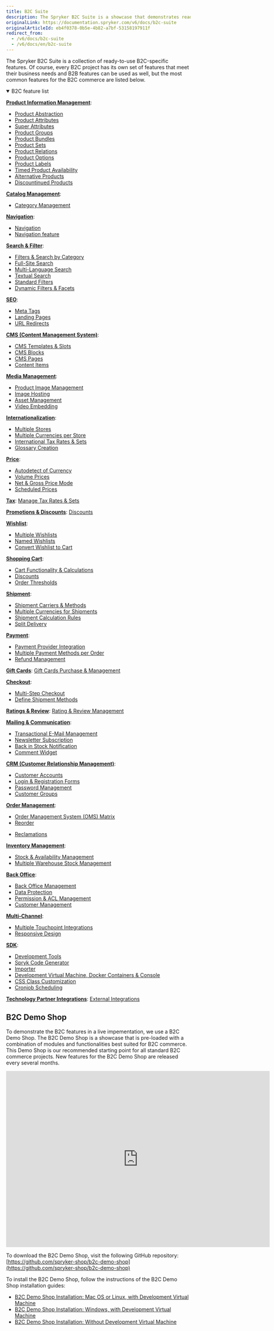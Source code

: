 ```yaml
---
title: B2C Suite
description: The Spryker B2C Suite is a showcase that demonstrates ready-to-use B2C-specific Spryker features in a live implementation.
originalLink: https://documentation.spryker.com/v6/docs/b2c-suite
originalArticleId: eb4f0378-0b5e-4b82-a7bf-53158197911f
redirect_from:
  - /v6/docs/b2c-suite
  - /v6/docs/en/b2c-suite
---
```


The Spryker B2С Suite is a collection of ready-to-use B2С-specific features. Of course, every B2С project has its own set of features that meet their business needs and B2B features can be used as well, but the most common features for the B2C commerce are listed below.

<details open>
<summary>B2C feature list</summary>

[**Product Information Management**](/docs/scos/dev/features/202009.0/product-information-management/product-information-management.html):

* [Product Abstraction](https://documentation.spryker.com/v6/docs/products-overview)
* [Product Attributes](https://documentation.spryker.com/v6/docs/products-overview)
* [Super Attributes](https://documentation.spryker.com/v6/docs/super-attributes)
* [Product Groups](/docs/scos/dev/features/202009.0/product-groups/product-groups.html)
* [Product Bundles](/docs/scos/dev/features/202009.0/product-bundles/product-bundles.html)
* [Product Sets](/docs/scos/dev/features/202009.0/product-sets/product-sets.html)
* [Product Relations](/docs/scos/dev/features/202009.0/product-relations/product-relations.html)
* [Product Options](/docs/scos/dev/features/202009.0/product-options/product-options.html)
* [Product Labels](/docs/scos/dev/features/202009.0/product-labels/product-labels.html)
* [Timed Product Availability](https://documentation.spryker.com/v6/docs/product-ttl)
* [Alternative Products](/docs/scos/dev/features/202009.0/alternative-products/alternative-products.html)
* [Discountinued Products](https://documentation.spryker.com/v6/docs/discontinued-products)

[**Catalog Management**](/docs/scos/dev/features/202009.0/catalog/catalog.html):

* [Category Management](/docs/scos/dev/features/202009.0/category-management/category-management.html)
<!---* [Product to Category Association](https://documentation.spryker.com/v6/docs/product-to-category-association)
* [Category Hierarchy](https://documentation.spryker.com/v6/docs/define-category-hierarchy)
* [Product Catalog Management](https://documentation.spryker.com/v6/docs/product-catalog-management)-->

[**Navigation**](/docs/scos/dev/features/202009.0/navigation/navigation.html):

* [Navigation](/docs/scos/dev/features/202009.0/navigation/navigation.html) 
* [Navigation feature](/docs/scos/dev/features/202009.0/navigation/navigation.html)


[**Search & Filter**](/docs/scos/dev/features/202009.0/search-and-filter/search-and-filter.html):

* [Filters & Search by Category](https://documentation.spryker.com/v6/docs/category-filters-overview)
* [Full-Site Search](https://documentation.spryker.com/v6/docs/search-summary)
* [Multi-Language Search](https://documentation.spryker.com/v6/docs/search-summary)
* [Textual Search](https://documentation.spryker.com/v6/docs/search-summary)
* [Standard Filters](/docs/scos/dev/features/202009.0/search-and-filter/standard-filters.html)
* [Dynamic Filters & Facets](https://documentation.spryker.com/v6/docs/dynamic-filter-facets)

[**SEO**](/docs/scos/dev/features/202009.0/seo/seo.html):

* [Meta Tags](/docs/scos/dev/features/202009.0/seo/seo.html)
* [Landing Pages](/docs/scos/dev/features/202009.0/seo/seo.html)
* [URL Redirects](/docs/scos/dev/features/202009.0/spryker-core/spryker-core-feature-overview/url-redirects.html)

[**CMS (Content Management System)**](/docs/scos/dev/features/202009.0/cms/cms.html):

* [CMS Templates & Slots](https://documentation.spryker.com/v6/docs/templates-and-slots-overview)
* [CMS Blocks](/docs/scos/dev/features/202009.0/cms/cms.html-block)
* [CMS Pages](/docs/scos/dev/features/202009.0/cms/cms.html-page)
* [Content Items](/docs/scos/dev/features/202009.0/content-items/content-items.html)

[**Media Management**](/docs/scos/dev/features/202009.0/file-manager/file-manager.html):

* [Product Image Management](https://documentation.spryker.com/v6/docs/product-images-overview)
* [Image Hosting](https://documentation.spryker.com/v6/docs/product-images-overview)
* [Asset Management](/docs/scos/dev/features/202009.0/file-manager/file-manager-feature-overview/asset-management.html)
* [Video Embedding](/docs/scos/dev/features/202009.0/file-manager/file-manager.html)

[**Internationalization**](/docs/scos/dev/features/202009.0/spryker-core/internationalization.html):

* [Multiple Stores](/docs/scos/dev/tutorials-and-howtos/202009.0/howtos/howto-set-up-multiple-stores.html)
* [Multiple Currencies per Store](/docs/scos/dev/developer-guides/202009.0/development-guide/back-end/data-manipulation/datapayload-conversion/multiple-currencies-per-store-configuration.html)
* [International Tax Rates & Sets](/docs/scos/dev/features/202009.0/tax/international-tax-rates-and-sets.html)
* [Glossary Creation](/docs/scos/user/user-guides/202009.0/back-office-user-guide/administration/glossary/managing-glossary.html)

[**Price**](/docs/scos/dev/features/202009.0/prices/prices-feature-overview/price.html):

* [Autodetect of Currency](https://documentation.spryker.com/v6/docs/prices-overview)
* [Volume Prices](/docs/scos/dev/features/202009.0/prices/prices-feature-overview/volume-prices.html)
* [Net & Gross Price Mode](/docs/scos/dev/developer-guides/202009.0/development-guide/back-end/data-manipulation/datapayload-conversion/net-and-gross-prices-management.html)
* [Scheduled Prices](/docs/scos/dev/features/202009.0/scheduled-prices/scheduled-prices.html)

[**Tax**](/docs/scos/dev/features/202009.0/tax/tax.html):
[Manage Tax Rates & Sets](/docs/scos/dev/features/202009.0/tax/tax.html)

[**Promotions & Discounts**](/docs/scos/dev/features/202009.0/promotions-and-discounts/promotions-and-discounts.html):
[Discounts](/docs/scos/dev/features/202009.0/promotions-and-discounts/promotions-and-discounts.html)

[**Wishlist**](/docs/scos/dev/features/202009.0/wishlist/wishlist.html):

* [Multiple Wishlists](/docs/scos/dev/features/202009.0/wishlist/wishlist-feature-overview.html)
* [Named Wishlists](/docs/scos/dev/features/202009.0/wishlist/wishlist-feature-overview.html)
* [Convert Wishlist to Cart](/docs/scos/dev/features/202009.0/wishlist/wishlist-feature-overview.html#converting-wishlist-to-cart)

[**Shopping Cart**](/docs/scos/dev/features/202009.0/cart/cart.html):

* [Cart Functionality & Calculations](/docs/scos/dev/features/202009.0/cart/cart.html-functionality-calculations)
* [Discounts](/docs/scos/dev/features/202009.0/promotions-and-discounts/promotions-and-discounts-feature-overview.html)
* [Order Thresholds](/docs/scos/dev/features/202009.0/checkout/checkout-feature-overview/order-thresholds.html)

[**Shipment**](/docs/scos/dev/features/202009.0/shipment/shipment.html):

* [Shipment Carriers & Methods](/docs/scos/dev/features/202009.0/shipment/shipment.html-carriers-methods)
* [Multiple Currencies for Shipments](/docs/scos/dev/features/202009.0/shipment/shipment/shipment-feature-overview.html)
* [Shipment Calculation Rules](/docs/scos/dev/features/202009.0/shipment/shipment.html-calculation-rules)
* [Split Delivery](https://documentation.spryker.com/v6/docs/split-delivery)

[**Payment**](/docs/scos/dev/features/202009.0/payments/payments.html):

* [Payment Provider Integration](/docs/scos/dev/features/202009.0/payments/payments.html-provider-integration)
* [Multiple Payment Methods per Order](/docs/scos/dev/features/202009.0/payments/payments.html-methods-overview)
* [Refund Management](https://documentation.spryker.com/v6/docs/refunds-feature-overview)

[**Gift Cards**](/docs/scos/dev/features/202009.0/gift-cards/gift-cards.html):
[Gift Cards Purchase & Management](/docs/scos/dev/features/202009.0/gift-cards/gift-cards.html-purchase-management-201907)

[**Checkout**](/docs/scos/dev/features/202009.0/checkout/checkout.html):

* [Multi-Step Checkout](/docs/scos/dev/features/202009.0/checkout/checkout-feature-overview/multi-step-checkout.html)
* [Define Shipment Methods](/docs/scos/dev/features/202009.0/shipment/shipment/shipment.html)

[**Ratings & Review**](https://documentation.spryker.com/v6/docs/rating-reviews):
[Rating & Review Management](https://documentation.spryker.com/v6/docs/rating-revew-management)

[**Mailing & Communication**](/docs/scos/dev/features/202009.0/mailing-and-notifications/mailing-and-notifications.html):

* [Transactional E-Mail Management](/docs/scos/dev/features/202009.0/mailing-and-notifications/mailing-and-notifications-feature-overview/transactional-email-management.html)
* [Newsletter Subscription](/docs/scos/dev/features/202009.0/mailing-and-notifications/mailing-and-notifications-feature-overview/newsletter-subscription.html)
* [Back in Stock Notification](/docs/scos/dev/features/202009.0/availability-notification/availability-notification.html)
* [Comment Widget](/docs/scos/dev/features/202009.0/comments/comments.html)

[**CRM (Customer Relationship Management)**](/docs/scos/dev/features/202009.0/customer-account-management/customer-account-management.html):

* [Customer Accounts](/docs/scos/dev/features/202009.0/customer-account-management/customer-account-management.html)
* [Login & Registration Forms](/docs/scos/dev/features/202009.0/customer-account-management/customer-account-management-feature-overview/customer-registration-overview.html)
* [Password Management](/docs/scos/dev/features/202009.0/customer-account-management/customer-account-management-feature-overview/password-management-overview.html)
* [Customer Groups](/docs/scos/dev/features/202009.0/customer-account-management/customer-account-management-feature-overview/customer-groups-overview.html)

[**Order Management**](/docs/scos/dev/features/202009.0/order-management/order-management.html):

* [Order Management System (OMS) Matrix](/docs/scos/dev/features/202009.0/order-management/oms-order-management-system-matrix.html)
* [Reorder](/docs/scos/dev/features/202009.0/reorder/reorder.html)
<!---* [Order Processing](https://documentation.spryker.com/v6/docs/order-processing)-->
* [Reclamations](/docs/scos/dev/features/202009.0/reclamations/reclamations.html)

[**Inventory Management**](/docs/scos/dev/features/202009.0/inventory-management/inventory-management.html):

* [Stock & Availability Management](/docs/scos/dev/features/202009.0/inventory-management/inventory-management.html)
* [Multiple Warehouse Stock Management](https://documentation.spryker.com/v6/docs/multiple-warehouse-stock)

[**Back Office**](/docs/scos/dev/features/202009.0/spryker-core-back-office/back-office.html):

* [Back Office Management](/docs/scos/dev/features/202009.0/spryker-core-back-office/spryker-core-back-office.html)
* [Data Protection](https://documentation.spryker.com/v6/docs/data-protection)
* [Permission & ACL Management](https://documentation.spryker.com/v6/docs/permission-acl-management)
* [Customer Management](/docs/scos/dev/features/202009.0/customer-account-management/customer-account-management.html)

[**Multi-Channel**](/docs/scos/dev/features/202009.0/multi-channel/multi-channel.html):

* [Multiple Touchpoint Integrations](/docs/scos/dev/features/202009.0/multi-channel/multi-channel.html)
* [Responsive Design](/docs/scos/dev/features/202009.0/multi-channel/multi-channel.html)

[**SDK**](/docs/scos/dev/sdk/202009.0/development.html):

* [Development Tools](/docs/scos/dev/sdk/202009.0/development.html-tools)
* [Spryk Code Generator](/docs/scos/dev/sdk/202009.0/development-tools/spryk-code-generator.html)
* [Importer](/docs/scos/dev/sdk/202009.0/data-import.html)
* [Development Virtual Machine, Docker Containers & Console](/docs/scos/dev/sdk/202009.0/development-virtual-machine-docker-containers-and-console.html)
* [CSS Class Customization](/docs/scos/dev/developer-guides/202009.0/development-guide/front-end/yves/atomic-frontend/atomic-front-end-general-overview.html)
* [Cronjob Scheduling](/docs/scos/dev/sdk/202009.0/cronjob-scheduling.html)

[**Technology Partner Integrations**](/docs/scos/dev/features/202009.0/technology-partner-integrations/integrating-technology-partners.html):
[External Integrations](/docs/scos/dev/technology-partners/202009.0/technology-partner-integration.html)
<br>
</details>

## B2C Demo Shop
To demonstrate the B2C features in a live impementation, we use a B2C Demo Shop. The B2C Demo Shop is a showcase that is pre-loaded with a combination of modules and functionalities best suited for B2C commerce. This Demo Shop is our recommended starting point for all standard B2C commerce projects. New features for the B2C Demo Shop are released every several months.

<iframe src="https://fast.wistia.net/embed/iframe/e169fy8miw" title="B2C Demo Shop Overview" allowtransparency="true" frameborder="0" scrolling="no" class="wistia_embed" name="wistia_embed" allowfullscreen="0" mozallowfullscreen="0" webkitallowfullscreen="0" oallowfullscreen="0" msallowfullscreen="0" width="720" height="480"></iframe>
    
To download the B2C Demo Shop, visit the following GitHub repository: [https://github.com/spryker-shop/b2c-demo-shop](https://github.com/spryker-shop/b2c-demo-shop)
    
To install the B2C Demo Shop, follow the instructions of the B2C Demo Shop installation guides:

* [B2C Demo Shop Installation: Mac OS or Linux, with Development Virtual Machine](/docs/scos/dev/developer-guides/202009.0/installation/installing-spryker-with-vagrant/b2b-or-b2c-demo-shop-installation-mac-os-or-linux-with-development-virtual-machine.html)
* [B2C Demo Shop Installation: Windows, with Development Virtual Machine](/docs/scos/dev/developer-guides/202009.0/installation/installing-spryker-with-vagrant/b2b-or-b2c-demo-shop-installation-windows-with-development-virtual-machine.html)
* [B2C Demo Shop Installation: Without Development Virtual Machine](/docs/scos/dev/developer-guides/202009.0/installation/installing-spryker-with-vagrant/b2b-or-b2c-demo-shop-installation-without-development-virtual-machine.html)
